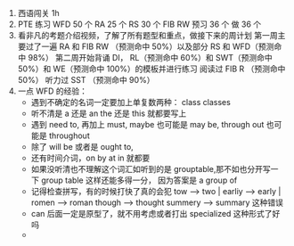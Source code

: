 1. 西语闯关 1h
2. PTE 练习
   WFD 50 个
   RA 25 个
   RS 30 个
   FIB RW 预习 36 个 做 36 个
3. 看非凡的考题介绍视频，了解了所有题型和重点，做接下来的周计划
   第一周主要过了一遍 RA 和 FIB RW （预测命中 50%）以及部分 RS 和 WFD（预测命中 98%）
   第二周开始背诵 DI， RL（预测命中 60%）和 SWT（预测命中 50%）和 WE（预测命中 100%）的模板并进行练习
   阅读过 FIB R （预测命中 50%）
   听力过 SST （预测命中 90%）
4. 一点 WFD 的经验：
   - 遇到不确定的名词一定要加上单复数两种： class classes
   - 听不清是 a 还是 an the 还是 this 就都要写上
   - 遇到 need to, 再加上 must, maybe 也可能是 may be, through out 也可能是 throughout
   - 除了 will be 或者是 ought to,
   - 还有时间介词，on by at in 就都要
   - 如果没听清也不理解这个词汇如听到的是 grouptable,那不如也分开写一下 group table 这样还能多得一分， 因为答案是 a group of
   - 记得检查拼写，有的时候打快了真的会犯 tow --> two | earliy --> early | romen --> roman though --> thought summery --> summary 这种错误
   - can 后面一定是原型了，就不用考虑或者打出 specialized 这种形式了好吗
   -
